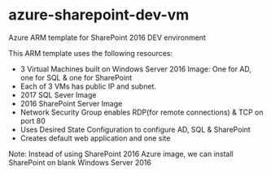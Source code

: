 # azure-sharepoint-dev-vm
Azure ARM template for SharePoint 2016 DEV environment

This ARM template uses the following resources:
- 3 Virtual Machines built on Windows Server 2016 Image: One for AD, one for SQL & one for SharePoint
- Each of 3 VMs has public IP and subnet.
- 2017 SQL Sever Image
- 2016 SharePoint Server Image
- Network Security Group enables RDP(for remote connections) & TCP on port 80
- Uses Desired State Configuration to configure AD, SQL & SharePoint
- Creates default web application and one site

Note: Instead of using SharePoint 2016 Azure image, we can install SharePoint on blank Windows Server 2016